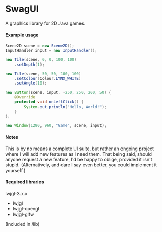 # SwagUI
A graphics library for 2D Java games.

#### Example usage
```java
Scene2D scene = new Scene2D();
InputHandler input = new InputHandler();

new Tile(scene, 0, 0, 100, 100)
    .setDepth(1);

new Tile(scene, 50, 50, 100, 100)
    .setColour(Colour.LYNX_WHITE)
    .setAngle(10);

new Button(scene, input, -250, 250, 200, 50) {
    @Override
    protected void onLeftClick() {
        System.out.println("Hello, World!");
    }
};

new Window(1280, 960, "Game", scene, input);
```

#### Notes
This is by no means a complete UI suite, but rather an ongoing project where I will add new features as I need them.
That being said, should anyone request a new feature, I'd be happy to oblige, provided it isn't stupid.
(Alternatively, and dare I say even better, you could implement it yourself.)

#### Required libraries
lwjgl-3.x.x
* lwjgl
* lwjgl-opengl
* lwjgl-glfw

(Included in /lib)
